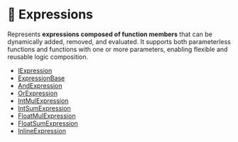# 🧩 Expressions

Represents **expressions composed of function members** that can be dynamically added, removed, and evaluated. It
supports both parameterless functions and functions with one or more parameters, enabling flexible and reusable logic
composition.

- [IExpression](IExpression.md)
- [ExpressionBase](ExpressionBase.md)
- [AndExpression](AndExpression.md)
- [OrExpression](OrExpression.md)
- [IntMulExpression](IntMulExpression.md)
- [IntSumExpression](IntSumExpression.md)
- [FloatMulExpression](FloatMulExpression.md)
- [FloatSumExpression](FloatSumExpression.md)
- [InlineExpression](InlineExpression.md)
